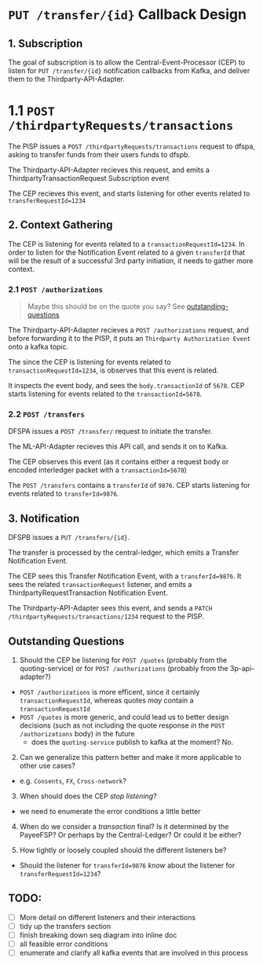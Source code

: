 # `PUT /transfer/{id}` Callback Design



## 1. Subscription

The goal of subscription is to allow the Central-Event-Processor (CEP) to listen for `PUT /transfer/{id}` notification callbacks from Kafka, and deliver them to the Thirdparty-API-Adapter.

# 1.1 `POST /thirdpartyRequests/transactions`

The PISP issues a `POST /thirdpartyRequests/transactions` request to dfspa, asking to transfer funds from their users funds to dfspb.

The Thirdparty-API-Adapter recieves this request, and emits a ThirdpartyTransactionRequest Subscription event
 
The CEP recieves this event, and starts listening for other events related to `transferRequestId=1234`


## 2. Context Gathering

The CEP is listening for events related to a `transactionRequestId=1234`. In order to listen for the Notification Event related to a given `transferId` that will be the result of a successful 3rd party initiation, it needs to gather more context.

### 2.1 `POST /authorizations`

> Maybe this should be on the quote you say? See [outstanding-questions](#outstanding-questions)

The Thirdparty-API-Adapter recieves a `POST /authorizations` request, and before forwarding it to the PISP, it puts an `Thirdparty Authorization Event` onto a kafka topic.

The since the CEP is listening for events related to `transactionRequestId=1234`, is observes that this event is related.

It inspects the event body, and sees the `body.transactionId` of `5678`. CEP starts listening for events related to the `transactionId=5678`.

### 2.2 `POST /transfers`

DFSPA issues a `POST /transfer/` request to initiate the transfer. 

The ML-API-Adapter recieves this API call, and sends it on to Kafka.

The CEP observes this event (as it contains either a request body or encoded interledger packet with a `transactionId=5678`) 

The `POST /transfers` contains a `transferId` of `9876`. CEP starts listening for events related to `transferId=9876`.


## 3. Notification

DFSPB issues a `PUT /transfers/{id}`.

The transfer is processed by the central-ledger, which emits a Transfer Notification Event.

The CEP sees this Transfer Notification Event, with a `transferId=9876`. It sees the related `transactionRequest` listener, and emits a ThirdpartyRequestTransaction Notification Event.

The Thirdparty-API-Adapter sees this event, and sends a `PATCH /thirdpartyRequests/transactions/1234` request to the PISP.

## Outstanding Questions

1. Should the CEP be listening for `POST /quotes` (probably from the quoting-service) or for  `POST /authorizations` (probably from the 3p-api-adapter?)
  - `POST /authorizations` is more efficent, since it certainly `transactionRequestId`, whereas quotes _may_ contain a `transactionRequestId`
  - `POST /quotes` is more generic, and could lead us to better design decisions (such as not including the quote response _in_ the `POST /authorizations` body) in the future
    - does the `quoting-service` publish to kafka at the moment? No.

2. Can we generalize this pattern better and make it more applicable to other use cases?
  - e.g. `Consents`, `FX`, `Cross-network`?

3. When should does the CEP _stop listening_?
  - we need to enumerate the error conditions a little better

4. When do we consider a _transaction_ final? Is it determined by the PayeeFSP? Or perhaps by the Central-Ledger? Or could it be either? 


5. How tightly or loosely coupled should the different listeners be? 
  - Should the listener for `transferId=9876` _know_ about the listener for `transferRequestId=1234`?



## TODO:

- [ ] More detail on different listeners and their interactions
- [ ] tidy up the transfers section
- [ ] finish breaking down seq diagram into inline doc
- [ ] all feasible error conditions
- [ ] enumerate and clarify all kafka events that are involved in this process